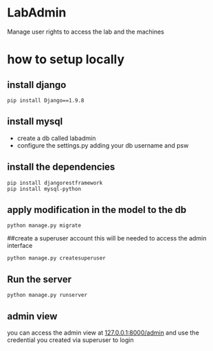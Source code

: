 # LabAdmin
Manage user rights to access the lab and the machines



# how to setup locally

## install django

`pip install Django==1.9.8`

## install mysql
- create a db called labadmin
- configure the settings.py adding your db username and psw

## install the dependencies

```
pip install djangorestframework
pip install mysql-python
```

## apply modification in the model to the db

`python manage.py migrate `

##create a superuser account
this will be needed to access the admin interface

` python manage.py createsuperuser `

## Run the server

`python manage.py runserver`

## admin view
you can access the admin view at
[127.0.0.1:8000/admin](127.0.0.1:8000/admin) and use the credential you created via superuser to login
